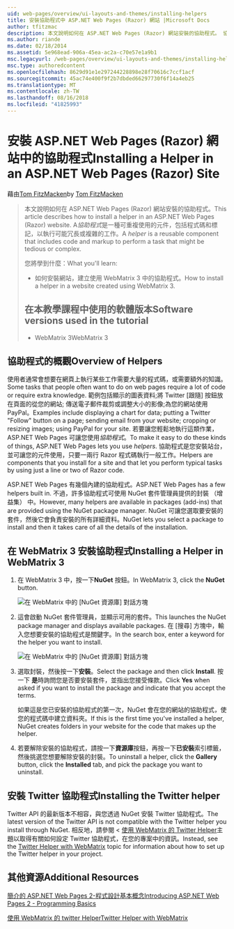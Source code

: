 ```yaml
---
uid: web-pages/overview/ui-layouts-and-themes/installing-helpers
title: 安裝協助程式中 ASP.NET Web Pages (Razor) 網站 |Microsoft Docs
author: tfitzmac
description: 本文說明如何在 ASP.NET Web Pages (Razor) 網站安裝的協助程式。 協助程式是一種可重複使用的元件，包括程式碼和標記，以每個...
ms.author: riande
ms.date: 02/18/2014
ms.assetid: 5e968ead-906a-45ea-ac2a-c70e57e1a9b1
msc.legacyurl: /web-pages/overview/ui-layouts-and-themes/installing-helpers
msc.type: authoredcontent
ms.openlocfilehash: 8629d91e1e297244228898e28f70616c7ccf1acf
ms.sourcegitcommit: 45ac74e400f9f2b7dbded66297730f6f14a4eb25
ms.translationtype: MT
ms.contentlocale: zh-TW
ms.lasthandoff: 08/16/2018
ms.locfileid: "41825993"
---
```

<a name="installing-a-helper-in-an-aspnet-web-pages-razor-site"></a><span data-ttu-id="41928-104">安裝 ASP.NET Web Pages (Razor) 網站中的協助程式</span><span class="sxs-lookup"><span data-stu-id="41928-104">Installing a Helper in an ASP.NET Web Pages (Razor) Site</span></span>
====================
<span data-ttu-id="41928-105">藉由[Tom FitzMacken](https://github.com/tfitzmac)</span><span class="sxs-lookup"><span data-stu-id="41928-105">by [Tom FitzMacken](https://github.com/tfitzmac)</span></span>

> <span data-ttu-id="41928-106">本文說明如何在 ASP.NET Web Pages (Razor) 網站安裝的協助程式。</span><span class="sxs-lookup"><span data-stu-id="41928-106">This article describes how to install a helper in an ASP.NET Web Pages (Razor) website.</span></span> <span data-ttu-id="41928-107">A*協助程式*是一種可重複使用的元件，包括程式碼和標記，以執行可能冗長或複雜的工作。</span><span class="sxs-lookup"><span data-stu-id="41928-107">A *helper* is a reusable component that includes code and markup to perform a task that might be tedious or complex.</span></span>
> 
> <span data-ttu-id="41928-108">您將學到什麼：</span><span class="sxs-lookup"><span data-stu-id="41928-108">What you'll learn:</span></span>
> 
> - <span data-ttu-id="41928-109">如何安裝網站，建立使用 WebMatrix 3 中的協助程式。</span><span class="sxs-lookup"><span data-stu-id="41928-109">How to install a helper in a website created using WebMatrix 3.</span></span>
>   
> 
> ## <a name="software-versions-used-in-the-tutorial"></a><span data-ttu-id="41928-110">在本教學課程中使用的軟體版本</span><span class="sxs-lookup"><span data-stu-id="41928-110">Software versions used in the tutorial</span></span>
> 
> 
> - <span data-ttu-id="41928-111">WebMatrix 3</span><span class="sxs-lookup"><span data-stu-id="41928-111">WebMatrix 3</span></span>


## <a name="overview-of-helpers"></a><span data-ttu-id="41928-112">協助程式的概觀</span><span class="sxs-lookup"><span data-stu-id="41928-112">Overview of Helpers</span></span>

<span data-ttu-id="41928-113">使用者通常會想要在網頁上執行某些工作需要大量的程式碼，或需要額外的知識。</span><span class="sxs-lookup"><span data-stu-id="41928-113">Some tasks that people often want to do on web pages require a lot of code or require extra knowledge.</span></span> <span data-ttu-id="41928-114">範例包括顯示的圖表資料;將 Twitter [跟隨] 按鈕放在頁面的從您的網站; 傳送電子郵件裁剪或調整大小的影像;為您的網站使用 PayPal。</span><span class="sxs-lookup"><span data-stu-id="41928-114">Examples include displaying a chart for data; putting a Twitter "Follow" button on a page; sending email from your website; cropping or resizing images; using PayPal for your site.</span></span> <span data-ttu-id="41928-115">若要讓您輕鬆地執行這類作業，ASP.NET Web Pages 可讓您使用*協助程式*。</span><span class="sxs-lookup"><span data-stu-id="41928-115">To make it easy to do these kinds of things, ASP.NET Web Pages lets you use *helpers*.</span></span> <span data-ttu-id="41928-116">協助程式是您安裝站台，並可讓您的元件使用，只要一兩行 Razor 程式碼執行一般工作。</span><span class="sxs-lookup"><span data-stu-id="41928-116">Helpers are components that you install for a site and that let you perform typical tasks by using just a line or two of Razor code.</span></span>

<span data-ttu-id="41928-117">ASP.NET Web Pages 有幾個內建的協助程式。</span><span class="sxs-lookup"><span data-stu-id="41928-117">ASP.NET Web Pages has a few helpers built in.</span></span> <span data-ttu-id="41928-118">不過，許多協助程式可使用 NuGet 套件管理員提供的封裝 （增益集） 中。</span><span class="sxs-lookup"><span data-stu-id="41928-118">However, many helpers are available in packages (add-ins) that are provided using the NuGet package manager.</span></span> <span data-ttu-id="41928-119">NuGet 可讓您選取要安裝的套件，然後它會負責安裝的所有詳細資料。</span><span class="sxs-lookup"><span data-stu-id="41928-119">NuGet lets you select a package to install and then it takes care of all the details of the installation.</span></span>

## <a name="installing-a-helper-in-webmatrix-3"></a><span data-ttu-id="41928-120">在 WebMatrix 3 安裝協助程式</span><span class="sxs-lookup"><span data-stu-id="41928-120">Installing a Helper in WebMatrix 3</span></span>

1. <span data-ttu-id="41928-121">在 WebMatrix 3 中，按一下**NuGet**  按鈕。</span><span class="sxs-lookup"><span data-stu-id="41928-121">In WebMatrix 3, click the **NuGet** button.</span></span>

    ![在 WebMatrix 中的 [NuGet 資源庫] 對話方塊](installing-helpers/_static/image1.png)
2. <span data-ttu-id="41928-123">這會啟動 NuGet 套件管理員，並顯示可用的套件。</span><span class="sxs-lookup"><span data-stu-id="41928-123">This launches the NuGet package manager and displays available packages.</span></span> <span data-ttu-id="41928-124">在 [搜尋] 方塊中，輸入您想要安裝的協助程式是關鍵字。</span><span class="sxs-lookup"><span data-stu-id="41928-124">In the search box, enter a keyword for the helper you want to install.</span></span>

    ![在 WebMatrix 中的 [NuGet 資源庫] 對話方塊](installing-helpers/_static/image2.png)
3. <span data-ttu-id="41928-126">選取封裝，然後按一下**安裝**。</span><span class="sxs-lookup"><span data-stu-id="41928-126">Select the package and then click **Install**.</span></span> <span data-ttu-id="41928-127">按一下 **是**時詢問您是否要安裝套件，並指出您接受條款。</span><span class="sxs-lookup"><span data-stu-id="41928-127">Click **Yes** when asked if you want to install the package and indicate that you accept the terms.</span></span>

     <span data-ttu-id="41928-128">如果這是您已安裝的協助程式的第一次，NuGet 會在您的網站的協助程式，使您的程式碼中建立資料夾。</span><span class="sxs-lookup"><span data-stu-id="41928-128">If this is the first time you've installed a helper, NuGet creates folders in your website for the code that makes up the helper.</span></span>
4. <span data-ttu-id="41928-129">若要解除安裝的協助程式，請按一下**資源庫**按鈕，再按一下**已安裝**索引標籤，然後挑選您想要解除安裝的封裝。</span><span class="sxs-lookup"><span data-stu-id="41928-129">To uninstall a helper, click the **Gallery** button, click the **Installed** tab, and pick the package you want to uninstall.</span></span>

## <a name="installing-the-twitter-helper"></a><span data-ttu-id="41928-130">安裝 Twitter 協助程式</span><span class="sxs-lookup"><span data-stu-id="41928-130">Installing the Twitter helper</span></span>

<span data-ttu-id="41928-131">Twitter API 的最新版本不相容，與您透過 NuGet 安裝 Twitter 協助程式。</span><span class="sxs-lookup"><span data-stu-id="41928-131">The latest version of the Twitter API is not compatible with the Twitter helper you install through NuGet.</span></span> <span data-ttu-id="41928-132">相反地，請參閱 <<c0> [ 使用 WebMatrix 的 Twitter Helper](twitter-helper.md)主題以取得有關如何設定 Twitter 協助程式，在您的專案中的資訊。</span><span class="sxs-lookup"><span data-stu-id="41928-132">Instead, see the [Twitter Helper with WebMatrix](twitter-helper.md) topic for information about how to set up the Twitter helper in your project.</span></span>

<a id="Additional_Resources"></a>
## <a name="additional-resources"></a><span data-ttu-id="41928-133">其他資源</span><span class="sxs-lookup"><span data-stu-id="41928-133">Additional Resources</span></span>


[<span data-ttu-id="41928-134">簡介的 ASP.NET Web Pages 2-程式設計基本概念</span><span class="sxs-lookup"><span data-stu-id="41928-134">Introducing ASP.NET Web Pages 2 - Programming Basics</span></span>](../getting-started/introducing-razor-syntax-c.md)

[<span data-ttu-id="41928-135">使用 WebMatrix 的 twitter Helper</span><span class="sxs-lookup"><span data-stu-id="41928-135">Twitter Helper with WebMatrix</span></span>](twitter-helper.md)
